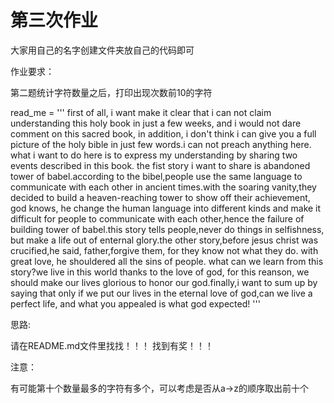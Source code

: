 # 第三次作业 
       
大家用自己的名字创建文件夹放自己的代码即可      
       
作业要求：

第二题统计字符数量之后，打印出现次数前10的字符

read_me = '''
first of all, i want make it clear that i can not claim understanding this holy book  in just a few weeks, and i would not dare comment on this sacred book, in addition, i don't think i can give you a full picture of the holy bible in just few words.i can not preach anything here. what i want to do here is to express my understanding by sharing two events described in this book. the fist story i want to share is abandoned tower of babel.according to the bibel,people use the same language to communicate with each other in ancient times.with the soaring vanity,they decided to build a heaven-reaching tower to show off their achievement, god knows, he change the human language into different kinds and make it difficult for people to communicate with each other,hence the failure of building tower of  babel.this story tells people,never do things in selfishness, but make a life out of enternal glory.the other story,before jesus christ was crucified,he said, father,forgive them, for they know not what they do. with great love, he shouldered all the sins of  people. what can we learn from this story?we live in this world thanks to the love of god, for this reanson, we should make our lives glorious to honor our god.finally,i want to sum up by saying that only if we put our lives in the eternal love of god,can we live a perfect life, and  what you appealed is what god expected!
'''

思路:

请在README.md文件里找找！！！ 找到有奖！！！

<!--

方法一: 考虑排序, 之前排序[]中的每个元素都是一个数字，如果[('a', 50), ('b', 30), ('c', 60)], 想根据每个元素的索引1排序，应该怎么排序?
方法二: 颠倒统计的key:value, 注意key不能重复，value可能重复, 颠倒后统计数字即为新字典的key, 取出所有key 进行排序，取出前N个字符(注意有的value可能包括多个字符，需要自己找前十个)
-->
注意：

有可能第十个数量最多的字符有多个，可以考虑是否从a->z的顺序取出前十个